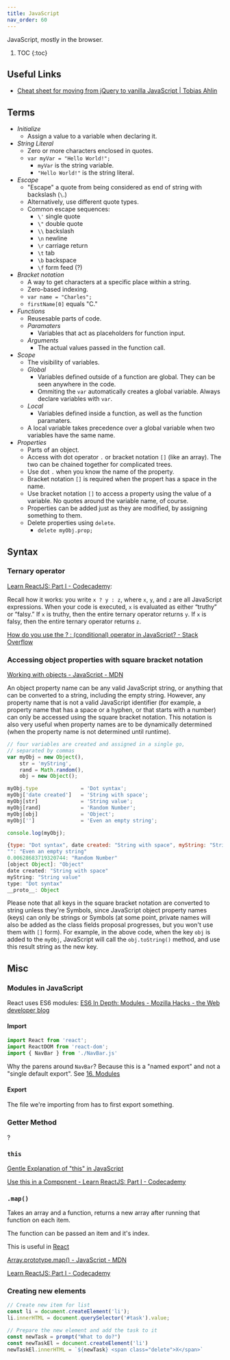 ```yaml
---
title: JavaScript
nav_order: 60
---
```


JavaScript, mostly in the browser.

1. TOC 
{:toc}

## Useful Links

- [Cheat sheet for moving from jQuery to vanilla JavaScript \| Tobias Ahlin](https://tobiasahlin.com/blog/move-from-jquery-to-vanilla-javascript/)

## Terms

- *Initialize*
	- Assign a value to a variable when declaring it.
- *String Literal*
	- Zero or more characters enclosed in quotes.
	- `var myVar = "Hello World!";`
		- `myVar` is the string variable.
		- `"Hello World!"` is the string literal.
- *Escape*
	- "Escape" a quote from being considered as end of string with backslash (`\`.)
	- Alternatively, use different quote types.
	- Common escape sequences:
		- `\'` single quote
		- `\"` double quote
		- `\\` backslash
		- `\n` newline
		- `\r` carriage return
		- `\t` tab
		- `\b` backspace
		- `\f` form feed (?)
- *Bracket notation*
	- A way to get characters at a specific place within a string.
	- Zero-based indexing.
	- `var name = "Charles";`
	- `firstName[0]` equals "C."	
- *Functions*
	- Reusesable parts of code.
	- *Paramaters*
		- Variables that act as placeholders for function input.
	- *Arguments*
		- The actual values passed in the function call.
- *Scope*
	- The visibility of variables. 
	- *Global*
		- Variables defined outside of a function are global. They can be seen anywhere in the code.
		- Ommiting the `var` automatically creates a global variable. Always declare variables with `var`.
	- *Local*
		- Variables defined inside a function, as well as the function paramaters.
	- A local variable takes precedence over a global variable when two variables have the same name.
- *Properties*
	- Parts of an object.
	- Access with dot operator `.` or bracket notation `[]` (like an array). The two can be chained together for complicated trees.
	- Use dot `.` when you know the name of the property. 
	- Bracket notation `[]` is required when the propert has a space in the name.
	- Use bracket notation `[]` to access a property using the value of a variable. No quotes around the variable name, of course. 
	- Properties can be added just as they are modified, by assigning something to them. 
	- Delete properties using `delete`.
		- `delete myObj.prop;`

## Syntax

### Ternary operator

[Learn ReactJS: Part I - Codecademy](https://www.codecademy.com/courses/react-101/lessons/react-jsx-advanced/exercises/jsx-conditionals-ternary):

Recall how it works: you write `x ? y : z`, where `x`, `y`, and `z` are all JavaScript expressions. When your code is executed, `x` is evaluated as either “truthy” or “falsy.” If `x` is truthy, then the entire ternary operator returns `y`. If `x` is falsy, then the entire ternary operator returns `z`. 

[How do you use the ? : (conditional) operator in JavaScript? - Stack Overflow](https://stackoverflow.com/questions/6259982/how-do-you-use-the-conditional-operator-in-javascript)

### Accessing object properties with square bracket notation

[Working with objects - JavaScript - MDN](https://developer.mozilla.org/en-US/docs/Web/JavaScript/Guide/Working_with_Objects)

An object property name can be any valid JavaScript string, or anything that can be converted to a string, including the empty string. However, any property name that is not a valid JavaScript identifier (for example, a property name that has a space or a hyphen, or that starts with a number) can only be accessed using the square bracket notation. This notation is also very useful when property names are to be dynamically determined (when the property name is not determined until runtime). 

```jsx
// four variables are created and assigned in a single go, 
// separated by commas
var myObj = new Object(),
    str = 'myString',
    rand = Math.random(),
    obj = new Object();

myObj.type              = 'Dot syntax';
myObj['date created']   = 'String with space';
myObj[str]              = 'String value';
myObj[rand]             = 'Random Number';
myObj[obj]              = 'Object';
myObj['']               = 'Even an empty string';

console.log(myObj);
```

```jsx
{type: "Dot syntax", date created: "String with space", myString: "String value", 0.00628683719320744: "Random Number", [object Object]: "Object", …}
"": "Even an empty string"
0.00628683719320744: "Random Number"
[object Object]: "Object"
date created: "String with space"
myString: "String value"
type: "Dot syntax"
__proto__: Object
```

Please note that all keys in the square bracket notation are converted to string unless they're Symbols, since JavaScript object property names (keys) can only be strings or Symbols (at some point, private names will also be added as the class fields proposal progresses, but you won't use them with `[]` form). For example, in the above code, when the key `obj` is added to the `myObj`, JavaScript will call the `obj.toString()` method, and use this result string as the new key.

## Misc

### Modules in JavaScript

React uses ES6 modules: [ES6 In Depth: Modules - Mozilla Hacks - the Web developer blog](https://hacks.mozilla.org/2015/08/es6-in-depth-modules/)

#### Import

```jsx
import React from 'react';
import ReactDOM from 'react-dom';
import { NavBar } from './NavBar.js'
```

Why the parens around `NavBar`? Because this is a "named export" and not a "single default export". See [16. Modules](https://exploringjs.com/es6/ch_modules.html#sec_overview-modules)

#### Export

The file we're importing from has to first export something.

### Getter Method

?

### `this`

[Gentle Explanation of "this" in JavaScript](https://dmitripavlutin.com/gentle-explanation-of-this-in-javascript/)

[Use this in a Component - Learn ReactJS: Part I - Codecademy](https://www.codecademy.com/courses/react-101/lessons/react-components-advanced-jsx/exercises/components-and-this)

### `.map()`

Takes an array and a function, returns a new array after running that function on each item.

The function can be passed an item and it's index.

This is useful in [React](https://www.notion.so/ranh/React-2d91d7cc23d54c93817b5cda36f9a19a#0bacddf9bf9f4e19bb71efe0f4d77aef)

[Array.prototype.map() - JavaScript - MDN](https://developer.mozilla.org/en-US/docs/Web/JavaScript/Reference/Global_Objects/Array/map)

[Learn ReactJS: Part I - Codecademy](https://www.codecademy.com/courses/react-101/lessons/react-jsx-advanced/exercises/jsx-map)

### Creating new elements

```jsx
// Create new item for list
const li = document.createElement('li');
li.innerHTML = document.querySelector('#task').value;
```

```jsx
// Prepare the new element and add the task to it
const newTask = prompt("What to do?")
const newTaskEl = document.createElement('li')
newTaskEl.innerHTML = `${newTask} <span class="delete">X</span>`
```